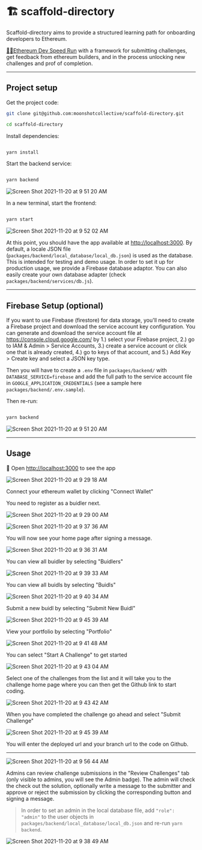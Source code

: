 # 🏗 scaffold-directory

Scaffold-directory aims to provide a structured learning path for onboarding developers to Ethereum.

[🏃‍♀️Ethereum Dev Speed Run](https://medium.com/@austin_48503/%EF%B8%8Fethereum-dev-speed-run-bd72bcba6a4c) with a framework for submitting challenges, get feedback from ethereum builders, and in the process unlocking new challenges and prof of completion.

---

## Project setup

Get the project code:

```bash
git clone git@github.com:moonshotcollective/scaffold-directory.git

cd scaffold-directory
```

Install dependencies:

```bash

yarn install

```

Start the backend service:

```bash

yarn backend

```
![Screen Shot 2021-11-20 at 9 51 20 AM](https://user-images.githubusercontent.com/9419140/142730794-cdaad88f-9ce4-4cb9-af61-7814b135e1db.png)


In a new terminal, start the frontend:

```bash

yarn start

```
![Screen Shot 2021-11-20 at 9 52 02 AM](https://user-images.githubusercontent.com/9419140/142730825-7a54360b-0c13-47c3-82d0-69bf429865ea.png)

At this point, you should have the app available at <http://localhost:3000>. By default, a locale JSON file (`packages/backend/local_database/local_db.json`) is used as the database. This is intended for testing and demo usage. In order to set it up for production usage, we provide a Firebase database adaptor. You can also easily create your own database adapter (check `packages/backend/services/db.js`).

---

## Firebase Setup (optional)

If you want to use Firebase (firestore) for data storage, you'll need to create a Firebase project and download the service account key configuration. You can generate and download the service account file at <https://console.cloud.google.com/> by 1.) select your Firebase project, 2.) go to IAM & Admin > Service Accounts, 3.) create a service account or click one that is already created, 4.) go to keys of that account, and 5.) Add Key > Create key and select a JSON key type.

Then you will have to create a `.env` file in `packages/backend/` with `DATABASE_SERVICE=firebase` and add the full path to the service account file in `GOOGLE_APPLICATION_CREDENTIALS` (see a sample here `packages/backend/.env.sample`).

Then re-run:

```bash

yarn backend

```
![Screen Shot 2021-11-20 at 9 51 20 AM](https://user-images.githubusercontent.com/9419140/142730794-cdaad88f-9ce4-4cb9-af61-7814b135e1db.png)

---

## Usage

📱 Open <http://localhost:3000> to see the app

![Screen Shot 2021-11-20 at 9 29 18 AM](https://user-images.githubusercontent.com/9419140/142730015-31d4b18c-8f4d-406f-a8da-84ba6742e308.png)

Connect your ethereum wallet by clicking "Connect Wallet" 

You need to register as a buidler next.

![Screen Shot 2021-11-20 at 9 29 00 AM](https://user-images.githubusercontent.com/9419140/142730187-75941ef8-15b3-406d-ab6b-e175c21e522f.png)

![Screen Shot 2021-11-20 at 9 37 36 AM](https://user-images.githubusercontent.com/9419140/142730302-63a60016-b7cb-4e69-a39b-93aa7a24f30e.png)

You will now see your home page after signing a message.

![Screen Shot 2021-11-20 at 9 36 31 AM](https://user-images.githubusercontent.com/9419140/142730252-a45af7af-98fd-4fd8-b639-4c478743163e.png)

You can view all buidler by selecting "Buidlers"

![Screen Shot 2021-11-20 at 9 39 33 AM](https://user-images.githubusercontent.com/9419140/142730356-84bbe5de-3854-4de3-8a4c-b2df7af49a3e.png)

You can view all buidls by selecting "Buidls"

![Screen Shot 2021-11-20 at 9 40 34 AM](https://user-images.githubusercontent.com/9419140/142730380-fa280ae7-3499-4d2e-a2d1-0371d156eced.png)

Submit a new buidl by selecting "Submit New Buidl"

![Screen Shot 2021-11-20 at 9 45 39 AM](https://user-images.githubusercontent.com/9419140/142730576-7568113c-245f-452e-9e4d-c9bffe8e28a3.png)

View your portfolio by selecting "Portfolio"

![Screen Shot 2021-11-20 at 9 41 48 AM](https://user-images.githubusercontent.com/9419140/142730432-50c58f70-5360-40a3-997d-1e58b747270e.png)

You can select "Start A Challenge" to get started

![Screen Shot 2021-11-20 at 9 43 04 AM](https://user-images.githubusercontent.com/9419140/142730492-207035e6-a68e-48de-8892-923c1bb942f4.png)

Select one of the challenges from the list and it will take you to the challenge home page where you can then get the Github link to start coding.

![Screen Shot 2021-11-20 at 9 43 42 AM](https://user-images.githubusercontent.com/9419140/142730511-5013b001-98ad-49f8-8904-452c0500f4ff.png)

When you have completed the challenge go ahead and select "Submit Challenge"

![Screen Shot 2021-11-20 at 9 45 39 AM](https://user-images.githubusercontent.com/9419140/142730576-7568113c-245f-452e-9e4d-c9bffe8e28a3.png)

You will enter the deployed url and your branch url to the code on Github.

---
![Screen Shot 2021-11-20 at 9 56 44 AM](https://user-images.githubusercontent.com/9419140/142731012-bad28be5-9e09-43a6-8443-eb3040a22fb6.png)

Admins can review challenge submissions in the "Review Challenges" tab (only visible to admins, you will see the Admin badge). The admin will check the check out the solution, optionally write a message to the submitter and approve or reject the submission by clicking the corresponding button and signing a message.
>In order to set an admin in the local database file, add `"role": "admin"` to the user objects in `packages/backend/local_database/local_db.json` and re-run `yarn backend`.

![Screen Shot 2021-11-20 at 9 38 49 AM](https://user-images.githubusercontent.com/9419140/142730333-b8c618a7-673d-468f-b861-6c8530c60b4b.png)

